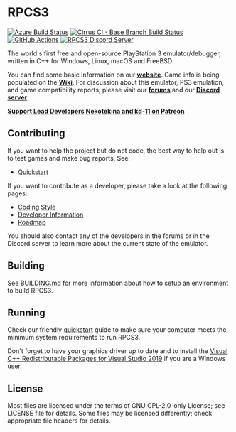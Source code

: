 RPCS3
=====

[![Azure Build Status](https://dev.azure.com/nekotekina/nekotekina/_apis/build/status/RPCS3.rpcs3?branchName=master)](https://dev.azure.com/nekotekina/nekotekina/_build?definitionId=8&_a=summary&repositoryFilter=4)
[![Cirrus CI - Base Branch Build Status](https://img.shields.io/cirrus/github/RPCS3/rpcs3/master?label=Cirrus%20CI&logo=cirrus-ci)](https://cirrus-ci.com/github/RPCS3/rpcs3)
[![GitHub Actions](https://img.shields.io/github/actions/workflow/status/RPCS3/rpcs3/rpcs3.yml?branch=master&logo=github&label=Actions)](https://github.com/RPCS3/rpcs3/actions/workflows/rpcs3.yml)
[![RPCS3 Discord Server](https://img.shields.io/discord/272035812277878785?color=5865F2&label=RPCS3%20Discord&logo=discord&logoColor=white)](https://discord.gg/rpcs3)

The world's first free and open-source PlayStation 3 emulator/debugger, written in C++ for Windows, Linux, macOS and FreeBSD.

You can find some basic information on our [**website**](https://rpcs3.net/). Game info is being populated on the [**Wiki**](https://wiki.rpcs3.net/).
For discussion about this emulator, PS3 emulation, and game compatibility reports, please visit our [**forums**](https://forums.rpcs3.net) and our [**Discord server**](https://discord.gg/RPCS3).

[**Support Lead Developers Nekotekina and kd-11 on Patreon**](https://www.patreon.com/Nekotekina)

## Contributing

If you want to help the project but do not code, the best way to help out is to test games and make bug reports. See:
* [Quickstart](https://rpcs3.net/quickstart)

If you want to contribute as a developer, please take a look at the following pages:

* [Coding Style](https://github.com/RPCS3/rpcs3/wiki/Coding-Style)
* [Developer Information](https://github.com/RPCS3/rpcs3/wiki/Developer-Information)
* [Roadmap](https://rpcs3.net/roadmap)

You should also contact any of the developers in the forums or in the Discord server to learn more about the current state of the emulator.

## Building

See [BUILDING.md](BUILDING.md) for more information about how to setup an environment to build RPCS3.

## Running

Check our friendly [quickstart](https://rpcs3.net/quickstart) guide to make sure your computer meets the minimum system requirements to run RPCS3.

Don't forget to have your graphics driver up to date and to install the [Visual C++ Redistributable Packages for Visual Studio 2019](https://aka.ms/vs/16/release/VC_redist.x64.exe) if you are a Windows user.

## License

Most files are licensed under the terms of GNU GPL-2.0-only License; see LICENSE file for details. Some files may be licensed differently; check appropriate file headers for details.
